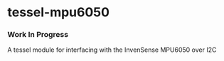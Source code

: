 # tessel-mpu6050

### Work In Progress

A tessel module for interfacing with the InvenSense MPU6050 over I2C
